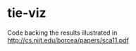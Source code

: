 tie-viz
=======

Code backing the results illustrated in http://cs.njit.edu/borcea/papers/sca11.pdf
